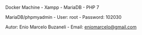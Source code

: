 Docker Machine - Xampp - MariaDB - PHP 7

MariaDB/phpmyadmin - User: root - Password: 102030

Autor: Enio Marcelo Buzaneli - Email: eniomarcelo@gmail.com
